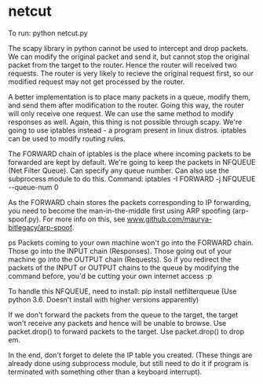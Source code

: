 # netcut

To run: python netcut.py

The scapy library in python cannot be used to intercept and drop packets. We can modify the original packet and send it, but cannot stop the original packet from the target to the router. Hence the router will received two requests. The router is very likely to recieve the original request first, so our modified request may not get processed by the router.

A better implementation is to place many packets in a queue, modify them, and send them after modification to the router. Going this way, the router will only receive one request. We can use the same method to modify responses as well. Again, this thing is not possible through scapy. We're going to use iptables instead - a program present in linux distros. iptables can be used to modify routing rules.

The FORWARD chain of iptables is the place where incoming packets to be forwarded are kept by default. We're going to keep the packets in NFQUEUE (Net Filter Queue). Can specify any queue number. Can also use the subprocess module to do this.
Command: iptables -I FORWARD -j NFQUEUE --queue-num 0

As the FORWARD chain stores the packets corresponding to IP forwarding, you need to become the man-in-the-middle first using ARP spoofing (arp-spoof.py). For more info on this, see www.github.com/maurya-bitlegacy/arp-spoof.

ps Packets coming to your own machine won't go into the FORWARD chain. Those go into the INPUT chain (Responses). Those going out of your machine go into the OUTPUT chain (Requests). So if you redirect the packets of the INPUT or OUTPUT chains to the queue by modifying the command before, you'd be cutting your own internet access :p

To handle this NFQUEUE, need to install: pip install netfilterqueue (Use python 3.6. Doesn't install with higher versions apparently)

If we don't forward the packets from the queue to the target, the target won't receive any packets and hence will be unable to browse. Use packet.drop() to forward packets to the target. Use packet.drop() to drop em.

In the end, don't forget to delete the IP table you created. (These things are already done using subprocess module, but still need to do it if program is terminated with something other than a keyboard interrupt).
